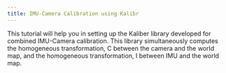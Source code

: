```yaml
---
title: IMU-Camera Calibration using Kalibr
---
```


This tutorial will help you in setting up the Kaliber library developed for combined IMU-Camera calibration. This library simultaneously computes the homogeneous transformation, C between the camera and the world map, and the homogeneous transformation, I between IMU and the world map.

